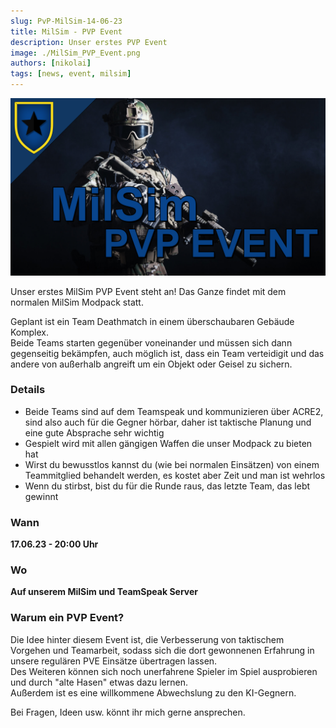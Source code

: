 ```yaml
---
slug: PvP-MilSim-14-06-23
title: MilSim - PVP Event
description: Unser erstes PVP Event
image: ./MilSim_PVP_Event.png
authors: [nikolai]
tags: [news, event, milsim]
---
```


![Thumbnail](./MilSim_PVP_Event.png)

Unser erstes MilSim PVP Event steht an!
Das Ganze findet mit dem normalen MilSim Modpack statt.
  
Geplant ist ein Team Deathmatch in einem überschaubaren Gebäude Komplex.  
Beide Teams starten gegenüber voneinander und müssen sich dann gegenseitig bekämpfen, auch möglich ist, dass ein Team verteidigit und das andere von außerhalb angreift um ein Objekt oder Geisel zu sichern.  

### Details
- Beide Teams sind auf dem Teamspeak und kommunizieren über ACRE2, sind also auch für die Gegner hörbar, daher ist taktische Planung und eine gute Absprache sehr wichtig
- Gespielt wird mit allen gängigen Waffen die unser Modpack zu bieten hat
- Wirst du bewusstlos kannst du (wie bei normalen Einsätzen) von einem Teammitglied behandelt werden, es kostet aber Zeit und man ist wehrlos
- Wenn du stirbst, bist du für die Runde raus, das letzte Team, das lebt gewinnt

### Wann 
<b>17.06.23 - 20:00 Uhr</b>  

### Wo
<b>Auf unserem MilSim und TeamSpeak Server</b> 

### Warum ein PVP Event?
Die Idee hinter diesem Event ist, die Verbesserung von taktischem Vorgehen und Teamarbeit, sodass sich die dort gewonnenen Erfahrung in unsere regulären PVE Einsätze übertragen lassen.  
Des Weiteren können sich noch unerfahrene Spieler im Spiel ausprobieren und durch "alte Hasen" etwas dazu lernen.  
Außerdem ist es eine willkommene Abwechslung zu den KI-Gegnern.  

Bei Fragen, Ideen usw. könnt ihr mich gerne ansprechen.